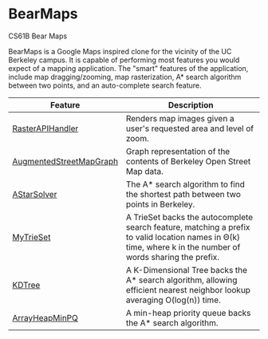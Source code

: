 # BearMaps
CS61B Bear Maps

BearMaps is a Google Maps inspired clone for the vicinity of the UC Berkeley campus. It is capable of performing most features you would expect of a mapping application. The "smart" features of the application, include map dragging/zooming, map rasterization, A* search algorithm between two points, and an auto-complete search feature.

| Feature | Description |
| --- | --- |
| [RasterAPIHandler](https://github.com/kcheeeung/BearMaps/blob/master/bearmaps/proj2c/server/handler/impl/RasterAPIHandler.java) | Renders map images given a user's requested area and level of zoom. |
| [AugmentedStreetMapGraph](https://github.com/kcheeeung/BearMaps/blob/master/bearmaps/proj2c/AugmentedStreetMapGraph.java) | Graph representation of the contents of Berkeley Open Street Map data.|
| [AStarSolver](https://github.com/kcheeeung/BearMaps/blob/master/bearmaps/hw4/AStarSolver.java) | The A* search algorithm to find the shortest path between two points in Berkeley. |
| [MyTrieSet](https://github.com/kcheeeung/BearMaps/blob/master/bearmaps/proj2c/MyTrieSet.java) | A TrieSet backs the autocomplete search feature, matching a prefix to valid location names in Θ(k) time, where k in the number of words sharing the prefix. |
| [KDTree](https://github.com/kcheeeung/BearMaps/blob/master/bearmaps/proj2ab/KDTree.java) | A K-Dimensional Tree backs the A* search algorithm, allowing efficient nearest neighbor lookup averaging O(log(n)) time. |
| [ArrayHeapMinPQ](https://github.com/kcheeeung/BearMaps/blob/master/bearmaps/proj2ab/ArrayHeapMinPQ.java) | A min-heap priority queue backs the A* search algorithm. |

